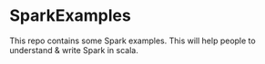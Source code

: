 # SparkExamples
This repo contains some Spark examples. This will help people to understand & write Spark in scala.
